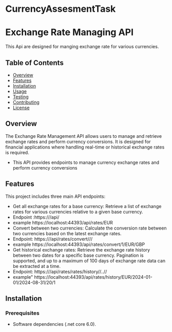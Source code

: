 # CurrencyAssesmentTask
# Exchange Rate Managing API
This Api are designed for manging exchange rate for various currencies.  

## Table of Contents

- [Overview](#overview)
- [Features](#features)
- [Installation](#installation)
- [Usage](#usage)
- [Testing](#testing)
- [Contributing](#contributing)
- [License](#license)

## Overview

The Exchange Rate Management API allows users to manage and retrieve exchange rates and perform currency conversions. It is designed for financial applications where handling real-time or historical exchange rates is required.

- This API provides endpoints to manage currency exchange rates and perform currency conversions


## Features
This project includes three main API endpoints:

- Get all exchange rates for a base currency: Retrieve a list of exchange rates for various currencies relative to a given base currency.
- Endpoint :https://<hosturl>/api/<basecurrency>
- example https://localhost:44393/api/rates/EUR
- Convert between two currencies: Calculate the conversion rate between two currencies based on the latest exchange rates.
- Endpoint: https://<hosturl>/api/rates/convert/<amount>/<fromcurrency>/<tocurrency>
- example https://localhost:44393/api/rates/convert/1/EUR/GBP
- Get historical exchange rates: Retrieve the exchange rate history between two dates for a specific base currency. Pagination is supported, and up to a maximum of 100 days of exchange rate data can be extracted at a time.
- Endpoint: https://<hosturl>/api/rates/rates/history/<basecurrency>/<fromdate>..<todate>/<noofdaysinpage>/<startingpage>
- example" https://localhost:44393/api/rates/history/EUR/2024-01-01/2024-08-31/20/1

## Installation

### Prerequisites
- Software dependencies (.net core 6.0).
